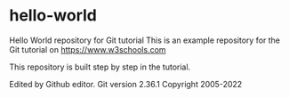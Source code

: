 # hello-world
Hello World repository for Git tutorial
This is an example repository for the Git tutorial on https://www.w3schools.com

This repository is built step by step in the tutorial. 

Edited by Github editor.
Git version 2.36.1
Copyright 2005-2022
